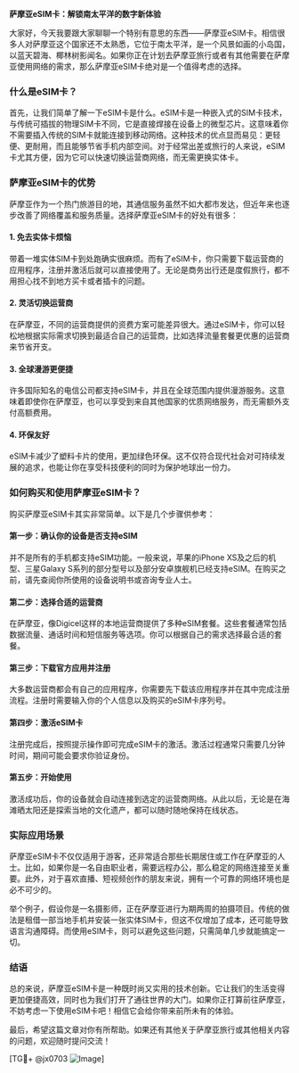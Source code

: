 **萨摩亚eSIM卡：解锁南太平洋的数字新体验**

大家好，今天我要跟大家聊聊一个特别有意思的东西——萨摩亚eSIM卡。相信很多人对萨摩亚这个国家还不太熟悉，它位于南太平洋，是一个风景如画的小岛国，以蓝天碧海、椰林树影闻名。如果你正在计划去萨摩亚旅行或者有其他需要在萨摩亚使用网络的需求，那么萨摩亚eSIM卡绝对是一个值得考虑的选择。

### 什么是eSIM卡？

首先，让我们简单了解一下eSIM卡是什么。eSIM卡是一种嵌入式的SIM卡技术，与传统可插拔的物理SIM卡不同，它是直接焊接在设备上的微型芯片。这意味着你不需要插入传统的SIM卡就能连接到移动网络。这种技术的优点显而易见：更轻便、更耐用，而且能够节省手机内部空间。对于经常出差或旅行的人来说，eSIM卡尤其方便，因为它可以快速切换运营商网络，而无需更换实体卡。

### 萨摩亚eSIM卡的优势

萨摩亚作为一个热门旅游目的地，其通信服务虽然不如大都市发达，但近年来也逐步改善了网络覆盖和服务质量。选择萨摩亚eSIM卡的好处有很多：

#### 1. **免去实体卡烦恼**
   带着一堆实体SIM卡到处跑确实很麻烦。而有了eSIM卡，你只需要下载运营商的应用程序，注册并激活后就可以直接使用了。无论是商务出行还是度假旅行，都不用担心找不到地方买卡或者插卡的问题。

#### 2. **灵活切换运营商**
   在萨摩亚，不同的运营商提供的资费方案可能差异很大。通过eSIM卡，你可以轻松地根据实际需求切换到最适合自己的运营商，比如选择流量套餐更优惠的运营商来节省开支。

#### 3. **全球漫游更便捷**
   许多国际知名的电信公司都支持eSIM卡，并且在全球范围内提供漫游服务。这意味着即使你在萨摩亚，也可以享受到来自其他国家的优质网络服务，而无需额外支付高额费用。

#### 4. **环保友好**
   eSIM卡减少了塑料卡片的使用，更加绿色环保。这不仅符合现代社会对可持续发展的追求，也能让你在享受科技便利的同时为保护地球出一份力。

### 如何购买和使用萨摩亚eSIM卡？

购买萨摩亚eSIM卡其实非常简单。以下是几个步骤供参考：

#### 第一步：确认你的设备是否支持eSIM
   并不是所有的手机都支持eSIM功能。一般来说，苹果的iPhone XS及之后的机型、三星Galaxy S系列的部分型号以及部分安卓旗舰机已经支持eSIM。在购买之前，请先查阅你所使用的设备说明书或咨询专业人士。

#### 第二步：选择合适的运营商
   在萨摩亚，像Digicel这样的本地运营商提供了多种eSIM套餐。这些套餐通常包括数据流量、通话时间和短信服务等选项。你可以根据自己的需求选择最合适的套餐。

#### 第三步：下载官方应用并注册
   大多数运营商都会有自己的应用程序，你需要先下载该应用程序并在其中完成注册流程。注册时需要输入你的个人信息以及购买的eSIM卡序列号。

#### 第四步：激活eSIM卡
   注册完成后，按照提示操作即可完成eSIM卡的激活。激活过程通常只需要几分钟时间，期间可能会要求你验证身份。

#### 第五步：开始使用
   激活成功后，你的设备就会自动连接到选定的运营商网络。从此以后，无论是在海滩晒太阳还是探索当地的文化遗产，都可以随时随地保持在线状态。

### 实际应用场景

萨摩亚eSIM卡不仅仅适用于游客，还非常适合那些长期居住或工作在萨摩亚的人士。比如，如果你是一名自由职业者，需要远程办公，那么稳定的网络连接至关重要。此外，对于喜欢直播、短视频创作的朋友来说，拥有一个可靠的网络环境也是必不可少的。

举个例子，假设你是一名摄影师，正在萨摩亚进行为期两周的拍摄项目。传统的做法是租借一部当地手机并安装一张实体SIM卡，但这不仅增加了成本，还可能导致语言沟通障碍。而使用eSIM卡，则可以避免这些问题，只需简单几步就能搞定一切。

### 结语

总的来说，萨摩亚eSIM卡是一种既时尚又实用的技术创新。它让我们的生活变得更加便捷高效，同时也为我们打开了通往世界的大门。如果你正打算前往萨摩亚，不妨考虑一下使用eSIM卡吧！相信它会给你带来前所未有的体验。

最后，希望这篇文章对你有所帮助。如果还有其他关于萨摩亚旅行或其他相关内容的问题，欢迎随时提问交流！

[TG💪+ @jx0703 ![Image](https://github.com/user-attachments/assets/dbca1d08-cadb-493c-b0ec-ad6f7a83f270)]